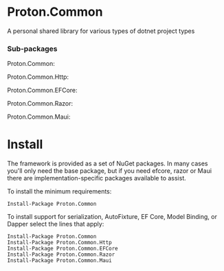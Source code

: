 # Proton.Common

 A personal shared library for various types of dotnet project types


### Sub-packages

Proton.Common:

Proton.Common.Http:

Proton.Common.EFCore:

Proton.Common.Razor:

Proton.Common.Maui:


# Install

The framework is provided as a set of NuGet packages. In many cases you'll only need the base package, but if you need efcore, razor or Maui there are implementation-specific packages available to assist.

To install the minimum requirements:

```
Install-Package Proton.Common
```

To install support for serialization, AutoFixture, EF Core, Model Binding, or Dapper select the lines that apply:

```
Install-Package Proton.Common
Install-Package Proton.Common.Http
Install-Package Proton.Common.EFCore
Install-Package Proton.Common.Razor
Install-Package Proton.Common.Maui
```
